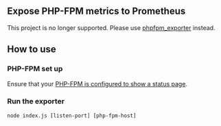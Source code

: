 Expose PHP-FPM metrics to Prometheus
------

This project is no longer supported. Please use [phpfpm_exporter](https://github.com/JamesBarwell/phpfpm_exporter) instead.

## How to use

### PHP-FPM set up

Ensure that your [PHP-FPM is configured to show a status page](https://easyengine.io/tutorials/php/fpm-status-page/).


### Run the exporter

```
node index.js [listen-port] [php-fpm-host]
```

